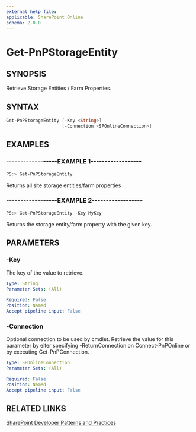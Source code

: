 ```yaml
---
external help file:
applicable: SharePoint Online
schema: 2.0.0
---
```

# Get-PnPStorageEntity

## SYNOPSIS
Retrieve Storage Entities / Farm Properties.

## SYNTAX 

```powershell
Get-PnPStorageEntity [-Key <String>]
                     [-Connection <SPOnlineConnection>]
```

## EXAMPLES

### ------------------EXAMPLE 1------------------
```powershell
PS:> Get-PnPStorageEntity
```

Returns all site storage entities/farm properties

### ------------------EXAMPLE 2------------------
```powershell
PS:> Get-PnPStorageEntity -Key MyKey
```

Returns the storage entity/farm property with the given key.

## PARAMETERS

### -Key
The key of the value to retrieve.

```yaml
Type: String
Parameter Sets: (All)

Required: False
Position: Named
Accept pipeline input: False
```

### -Connection
Optional connection to be used by cmdlet. Retrieve the value for this parameter by eiter specifying -ReturnConnection on Connect-PnPOnline or by executing Get-PnPConnection.

```yaml
Type: SPOnlineConnection
Parameter Sets: (All)

Required: False
Position: Named
Accept pipeline input: False
```

## RELATED LINKS

[SharePoint Developer Patterns and Practices](http://aka.ms/sppnp)